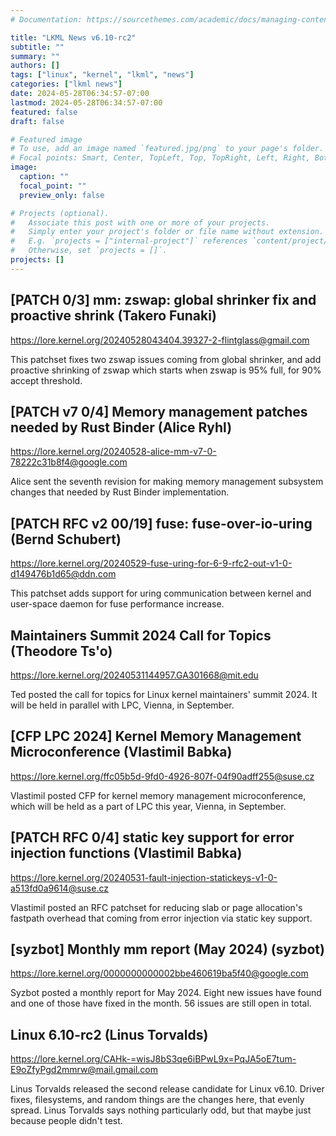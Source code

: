 ```yaml
---
# Documentation: https://sourcethemes.com/academic/docs/managing-content/

title: "LKML News v6.10-rc2"
subtitle: ""
summary: ""
authors: []
tags: ["linux", "kernel", "lkml", "news"]
categories: ["lkml news"]
date: 2024-05-28T06:34:57-07:00
lastmod: 2024-05-28T06:34:57-07:00
featured: false
draft: false

# Featured image
# To use, add an image named `featured.jpg/png` to your page's folder.
# Focal points: Smart, Center, TopLeft, Top, TopRight, Left, Right, BottomLeft, Bottom, BottomRight.
image:
  caption: ""
  focal_point: ""
  preview_only: false

# Projects (optional).
#   Associate this post with one or more of your projects.
#   Simply enter your project's folder or file name without extension.
#   E.g. `projects = ["internal-project"]` references `content/project/deep-learning/index.md`.
#   Otherwise, set `projects = []`.
projects: []
---
```


[PATCH 0/3] mm: zswap: global shrinker fix and proactive shrink (Takero Funaki)
-------------------------------------------------------------------------------

https://lore.kernel.org/20240528043404.39327-2-flintglass@gmail.com

This patchset fixes two zswap issues coming from global shrinker, and add
proactive shrinking of zswap which starts when zswap is 95% full, for 90%
accept threshold.


[PATCH v7 0/4] Memory management patches needed by Rust Binder (Alice Ryhl)
---------------------------------------------------------------------------

https://lore.kernel.org/20240528-alice-mm-v7-0-78222c31b8f4@google.com

Alice sent the seventh revision for making memory management subsystem changes
that needed by Rust Binder implementation.


[PATCH RFC v2 00/19] fuse: fuse-over-io-uring (Bernd Schubert)
--------------------------------------------------------------

https://lore.kernel.org/20240529-fuse-uring-for-6-9-rfc2-out-v1-0-d149476b1d65@ddn.com

This patchset adds support for uring communication between kernel and
user-space daemon for fuse performance increase.


Maintainers Summit 2024 Call for Topics (Theodore Ts'o)
-------------------------------------------------------

https://lore.kernel.org/20240531144957.GA301668@mit.edu

Ted posted the call for topics for Linux kernel maintainers' summit 2024.  It
will be held in parallel with LPC, Vienna, in September.


[CFP LPC 2024] Kernel Memory Management Microconference (Vlastimil Babka)
-------------------------------------------------------------------------

https://lore.kernel.org/ffc05b5d-9fd0-4926-807f-04f90adff255@suse.cz

Vlastimil posted CFP for kernel memory management microconference, which will
be held as a part of LPC this year, Vienna, in September.


[PATCH RFC 0/4] static key support for error injection functions (Vlastimil Babka)
----------------------------------------------------------------------------------

https://lore.kernel.org/20240531-fault-injection-statickeys-v1-0-a513fd0a9614@suse.cz

Vlastimil posted an RFC patchset for reducing slab or page allocation's
fastpath overhead that coming from error injection via static key support.


[syzbot] Monthly mm report (May 2024) (syzbot)
----------------------------------------------

https://lore.kernel.org/0000000000002bbe460619ba5f40@google.com

Syzbot posted a monthly report for May 2024.  Eight new issues have found and
one of those have fixed in the month.  56 issues are still open in total.


Linux 6.10-rc2 (Linus Torvalds)
-------------------------------

https://lore.kernel.org/CAHk-=wisJ8bS3qe6iBPwL9x=PqJA5oE7tum-E9oZfyPgd2mmrw@mail.gmail.com

Linus Torvalds released the second release candidate for Linux v6.10.  Driver
fixes, filesystems, and random things are the changes here, that evenly spread.
Linus Torvalds says nothing particularly odd, but that maybe just because
people didn't test.
